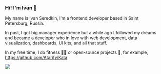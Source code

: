 ### Hi! I'm Ivan 👋

My name is Ivan Seredkin, I'm a frontend developer based in Saint Petersburg, Russia.

In past, I got big manager experience but a while ago I followed my dreams and became a developer who in love with web development, data visualization, dashboards, UI kits, and all that stuff.

In my free time, I do fitness 🤸‍♂️ or open-source projects 👾, for example, https://github.com/Atarity/Kata  

<img src="https://github-readme-stats.vercel.app/api?username=siropkin&show_icons=true&hide_border=true&hide_title=true&count_private=true"/>

<!--
**siropkin/siropkin** is a ✨ _special_ ✨ repository because its `README.md` (this file) appears on your GitHub profile.

Here are some ideas to get you started:

- 🔭 I’m currently working on ...
- 🌱 I’m currently learning ...
- 👯 I’m looking to collaborate on ...
- 🤔 I’m looking for help with ...
- 💬 Ask me about ...
- 📫 How to reach me: ...
- 😄 Pronouns: ...
- ⚡ Fun fact: ...
-->
